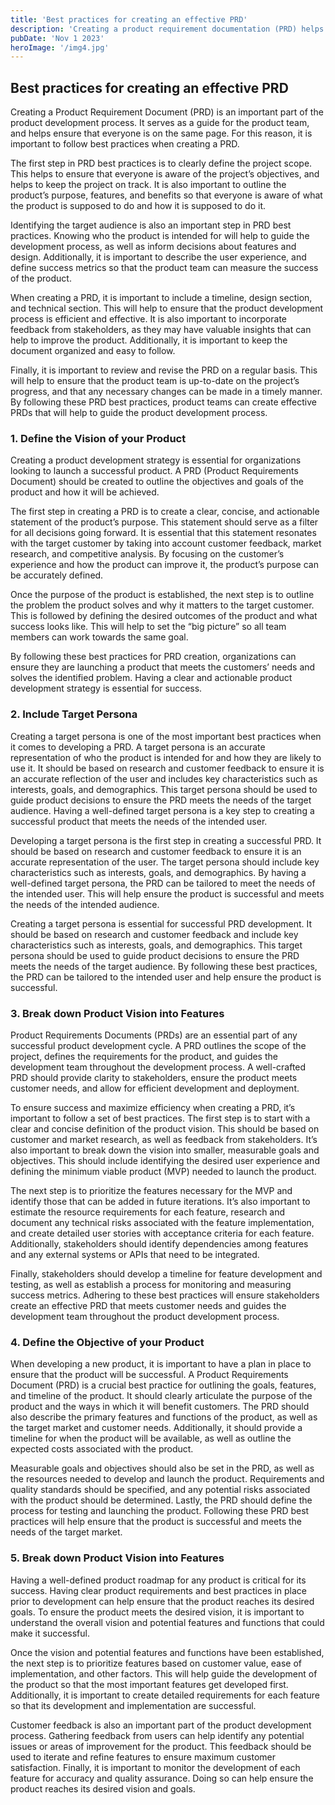 ```yaml
---
title: 'Best practices for creating an effective PRD'
description: 'Creating a product requirement documentation (PRD) helps glue en entire product management process together.'
pubDate: 'Nov 1 2023'
heroImage: '/img4.jpg'
---
```



## Best practices for creating an effective PRD

Creating a Product Requirement Document (PRD) is an important part of the product development process. It serves as a guide for the product team, and helps ensure that everyone is on the same page. For this reason, it is important to follow best practices when creating a PRD.

The first step in PRD best practices is to clearly define the project scope. This helps to ensure that everyone is aware of the project’s objectives, and helps to keep the project on track. It is also important to outline the product’s purpose, features, and benefits so that everyone is aware of what the product is supposed to do and how it is supposed to do it.

Identifying the target audience is also an important step in PRD best practices. Knowing who the product is intended for will help to guide the development process, as well as inform decisions about features and design. Additionally, it is important to describe the user experience, and define success metrics so that the product team can measure the success of the product.

When creating a PRD, it is important to include a timeline, design section, and technical section. This will help to ensure that the product development process is efficient and effective. It is also important to incorporate feedback from stakeholders, as they may have valuable insights that can help to improve the product. Additionally, it is important to keep the document organized and easy to follow.

Finally, it is important to review and revise the PRD on a regular basis. This will help to ensure that the product team is up-to-date on the project’s progress, and that any necessary changes can be made in a timely manner. By following these PRD best practices, product teams can create effective PRDs that will help to guide the product development process.

### 1. Define the Vision of your Product

Creating a product development strategy is essential for organizations looking to launch a successful product. A PRD (Product Requirements Document) should be created to outline the objectives and goals of the product and how it will be achieved.

The first step in creating a PRD is to create a clear, concise, and actionable statement of the product’s purpose. This statement should serve as a filter for all decisions going forward. It is essential that this statement resonates with the target customer by taking into account customer feedback, market research, and competitive analysis. By focusing on the customer’s experience and how the product can improve it, the product’s purpose can be accurately defined.

Once the purpose of the product is established, the next step is to outline the problem the product solves and why it matters to the target customer. This is followed by defining the desired outcomes of the product and what success looks like. This will help to set the “big picture” so all team members can work towards the same goal.

By following these best practices for PRD creation, organizations can ensure they are launching a product that meets the customers’ needs and solves the identified problem. Having a clear and actionable product development strategy is essential for success.

### 2. Include Target Persona
Creating a target persona is one of the most important best practices when it comes to developing a PRD. A target persona is an accurate representation of who the product is intended for and how they are likely to use it. It should be based on research and customer feedback to ensure it is an accurate reflection of the user and includes key characteristics such as interests, goals, and demographics. This target persona should be used to guide product decisions to ensure the PRD meets the needs of the target audience. Having a well-defined target persona is a key step to creating a successful product that meets the needs of the intended user.

Developing a target persona is the first step in creating a successful PRD. It should be based on research and customer feedback to ensure it is an accurate representation of the user. The target persona should include key characteristics such as interests, goals, and demographics. By having a well-defined target persona, the PRD can be tailored to meet the needs of the intended user. This will help ensure the product is successful and meets the needs of the intended audience.

Creating a target persona is essential for successful PRD development. It should be based on research and customer feedback and include key characteristics such as interests, goals, and demographics. This target persona should be used to guide product decisions to ensure the PRD meets the needs of the target audience. By following these best practices, the PRD can be tailored to the intended user and help ensure the product is successful.

### 3. Break down Product Vision into Features
Product Requirements Documents (PRDs) are an essential part of any successful product development cycle. A PRD outlines the scope of the project, defines the requirements for the product, and guides the development team throughout the development process. A well-crafted PRD should provide clarity to stakeholders, ensure the product meets customer needs, and allow for efficient development and deployment.

To ensure success and maximize efficiency when creating a PRD, it’s important to follow a set of best practices. The first step is to start with a clear and concise definition of the product vision. This should be based on customer and market research, as well as feedback from stakeholders. It’s also important to break down the vision into smaller, measurable goals and objectives. This should include identifying the desired user experience and defining the minimum viable product (MVP) needed to launch the product.

The next step is to prioritize the features necessary for the MVP and identify those that can be added in future iterations. It’s also important to estimate the resource requirements for each feature, research and document any technical risks associated with the feature implementation, and create detailed user stories with acceptance criteria for each feature. Additionally, stakeholders should identify dependencies among features and any external systems or APIs that need to be integrated.

Finally, stakeholders should develop a timeline for feature development and testing, as well as establish a process for monitoring and measuring success metrics. Adhering to these best practices will ensure stakeholders create an effective PRD that meets customer needs and guides the development team throughout the product development process.

### 4. Define the Objective of your Product

When developing a new product, it is important to have a plan in place to ensure that the product will be successful. A Product Requirements Document (PRD) is a crucial best practice for outlining the goals, features, and timeline of the product. It should clearly articulate the purpose of the product and the ways in which it will benefit customers. The PRD should also describe the primary features and functions of the product, as well as the target market and customer needs. Additionally, it should provide a timeline for when the product will be available, as well as outline the expected costs associated with the product.

Measurable goals and objectives should also be set in the PRD, as well as the resources needed to develop and launch the product. Requirements and quality standards should be specified, and any potential risks associated with the product should be determined. Lastly, the PRD should define the process for testing and launching the product. Following these PRD best practices will help ensure that the product is successful and meets the needs of the target market.


### 5. Break down Product Vision into Features
Having a well-defined product roadmap for any product is critical for its success. Having clear product requirements and best practices in place prior to development can help ensure that the product reaches its desired goals. To ensure the product meets the desired vision, it is important to understand the overall vision and potential features and functions that could make it successful.

Once the vision and potential features and functions have been established, the next step is to prioritize features based on customer value, ease of implementation, and other factors. This will help guide the development of the product so that the most important features get developed first. Additionally, it is important to create detailed requirements for each feature so that its development and implementation are successful.

Customer feedback is also an important part of the product development process. Gathering feedback from users can help identify any potential issues or areas of improvement for the product. This feedback should be used to iterate and refine features to ensure maximum customer satisfaction. Finally, it is important to monitor the development of each feature for accuracy and quality assurance. Doing so can help ensure the product reaches its desired vision and goals.